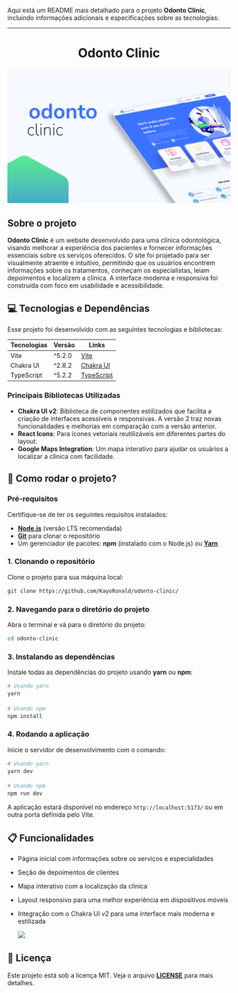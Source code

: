 Aqui está um README mais detalhado para o projeto **Odonto Clinic**, incluindo informações adicionais e especificações sobre as tecnologias:

---

<h1 align="center">
    <strong>Odonto Clinic</strong>
</h1>

<p align="center">
    <img src="./public/Thumbnail.png" alt="Odonto Clinic Thumbnail"/>
</p>

## Sobre o projeto

**Odonto Clinic** é um website desenvolvido para uma clínica odontológica, visando melhorar a experiência dos pacientes e fornecer informações essenciais sobre os serviços oferecidos. O site foi projetado para ser visualmente atraente e intuitivo, permitindo que os usuários encontrem informações sobre os tratamentos, conheçam os especialistas, leiam depoimentos e localizem a clínica. A interface moderna e responsiva foi construída com foco em usabilidade e acessibilidade.

## 💻 Tecnologias e Dependências

Esse projeto foi desenvolvido com as seguintes tecnologias e bibliotecas:

| Tecnologias | Versão | Links |
|-------------|--------|-------|
| Vite        | ^5.2.0 | [Vite](https://vitejs.dev/guide/) |
| Chakra UI   | ^2.8.2 | [Chakra UI](https://chakra-ui.com/) |
| TypeScript  | ^5.2.2 | [TypeScript](https://www.typescriptlang.org/) |

### Principais Bibliotecas Utilizadas

- **Chakra UI v2**: Biblioteca de componentes estilizados que facilita a criação de interfaces acessíveis e responsivas. A versão 2 traz novas funcionalidades e melhorias em comparação com a versão anterior.
- **React Icons**: Para ícones vetoriais reutilizáveis em diferentes partes do layout.
- **Google Maps Integration**: Um mapa interativo para ajudar os usuários a localizar a clínica com facilidade.

## 🚀 Como rodar o projeto?

### Pré-requisitos

Certifique-se de ter os seguintes requisitos instalados:

- **[Node.js](https://nodejs.org/en/)** (versão LTS recomendada)
- **[Git](https://git-scm.com/)** para clonar o repositório
- Um gerenciador de pacotes: **npm** (instalado com o Node.js) ou **[Yarn](https://www.npmjs.com/package/yarn)**

### 1. Clonando o repositório

Clone o projeto para sua máquina local:

```bash
git clone https://github.com/KayoRonald/odonto-clinic/
```

### 2. Navegando para o diretório do projeto

Abra o terminal e vá para o diretório do projeto:

```bash
cd odonto-clinic
```

### 3. Instalando as dependências

Instale todas as dependências do projeto usando **yarn** ou **npm**:

```bash
# Usando yarn
yarn

# Usando npm
npm install
```

### 4. Rodando a aplicação

Inicie o servidor de desenvolvimento com o comando:

```bash
# Usando yarn
yarn dev

# Usando npm
npm run dev
```

A aplicação estará disponível no endereço `http://localhost:5173/` ou em outra porta definida pelo Vite.

## 📋 Funcionalidades

- Página inicial com informações sobre os serviços e especialidades
- Seção de depoimentos de clientes
- Mapa interativo com a localização da clínica
- Layout responsivo para uma melhor experiência em dispositivos móveis
- Integração com o Chakra UI v2 para uma interface mais moderna e estilizada


  <a href="https://skillicons.dev">
    <img src="https://skillicons.dev/icons?i=react,ts,vite,figma" />
  </a>

## 📝 Licença

Este projeto está sob a licença MIT. Veja o arquivo **[LICENSE](LICENSE)** para mais detalhes.
